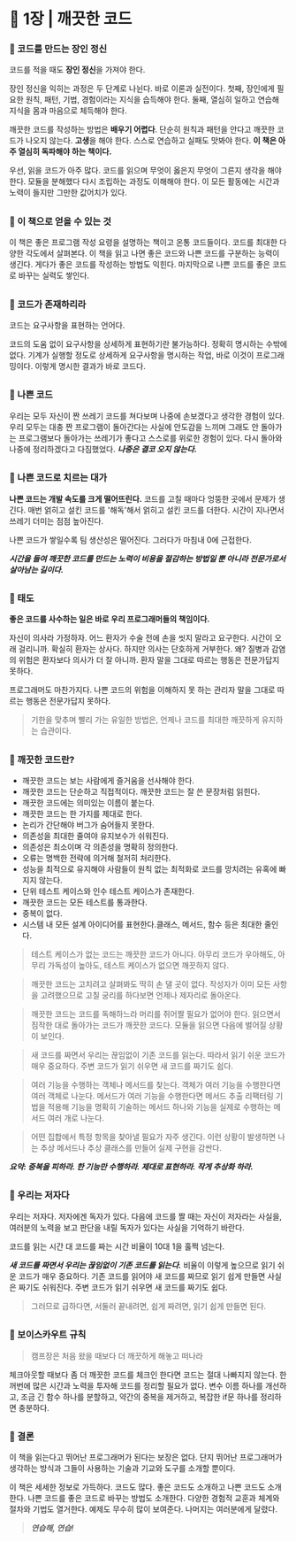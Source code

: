 # 🧷 1장 | 깨끗한 코드

### 📘 코드를 만드는 장인 정신

코드를 적을 때도 **장인 정신**을 가져야 한다.

장인 정신을 익히는 과정은 두 단계로 나뉜다. 바로 이론과 실전이다. 첫째, 장인에게 필요한 원칙, 패턴, 기법, 경험이라는 지식을 습득해야 한다. 둘째, 열심히 일하고 연습해 지식을 몸과 마음으로 체득해야 한다.

깨끗한 코드를 작성하는 방법은 **배우기 어렵다**. 단순히 원칙과 패턴을 안다고 깨끗한 코드가 나오지 않는다. **고생**을 해야 한다. 스스로 연습하고 실패도 맛봐야 한다. **이 책은 아주 열심히 독파해야 하는 책이다.**

우선, 읽을 코드가 아주 많다. 코드를 읽으며 무엇이 옳은지 무엇이 그른지 생각을 해야 한다. 모듈을 분해했다 다시 조립하는 과정도 이해해야 한다. 이 모든 활동에는 시간과 노력이 들지만 그만한 값어치가 있다.

##

### 📘  이 책으로 얻을 수 있는 것

이 책은 좋은 프로그램 작성 요령을 설명하는 책이고 온통 코드들이다. 코드를 최대한 다양한 각도에서 살펴본다. 이 책을 읽고 나면 좋은 코드와 나쁜 코드를 구분하는 능력이 생긴다. 게다가 좋은 코드를 작성하는 방법도 익힌다. 마지막으로 나쁜 코드를 좋은 코드로 바꾸는 실력도 쌓인다.

##

### 📘 코드가 존재하리라

코드는 요구사항을 표현하는 언어다.

코드의 도움 없이 요구사항을 상세하게 표현하기란 불가능하다. 정확히 명시하는 수밖에 없다. 기계가 실행할 정도로 상세하게 요구사항을 명시하는 작업, 바로 이것이 프로그래밍이다. 이렇게 명시한 결과가 바로 코드다.

##

### 📘 나쁜 코드

우리는 모두 자신이 짠 쓰레기 코드를 쳐다보며 나중에 손보겠다고 생각한 경험이 있다. 우리 모두는 대충 짠 프로그램이 돌아간다는 사실에 안도감을 느끼며 그래도 안 돌아가는 프로그램보다 돌아가는 쓰레기가 좋다고 스스로를 위로한 경험이 있다. 다시 돌아와 나중에 정리하겠다고 다짐했었다. ***나중은 결코 오지 않는다.***

##

### 📘 나쁜 코드로 치르는 대가

**나쁜 코드는 개발 속도를 크게 떨어뜨린다.** 코드를 고칠 때마다 엉뚱한 곳에서 문제가 생긴다. 매번 얽히고 설킨 코드를 '해독'해서 얽히고 설킨 코드를 더한다. 시간이 지나면서 쓰레기 더미는 점점 높아진다.

나쁜 코드가 쌓일수록 팀 생산성은 떨어진다. 그러다가 마침내 0에 근접한다.

***시간을 들여 깨끗한 코드를 만드는 노력이 비용을 절감하는 방법일 뿐 아니라 전문가로서 살아남는 길이다.***

##

### 📘 태도

**좋은 코드를 사수하는 일은 바로 우리 프로그래머들의 책임이다.**

자신이 의사라 가정하자. 어느 환자가 수술 전에 손을 씻지 말라고 요구한다. 시간이 오래 걸리니까. 확실히 환자는 상사다. 하지만 의사는 단호하게 거부한다. 왜? 질병과 감염의 위험은 환자보다 의사가 더 잘 아니까. 환자 말을 그대로 따르는 행동은 전문가답지 못하다.

프로그래머도 마찬가지다. 나쁜 코드의 위험을 이해하지 못 하는 관리자 말을 그대로 따르는 행동은 전문가답지 못하다.

> 기한을 맞추며 빨리 가는 유일한 방법은, 언제나 코드를 최대한 깨끗하게 유지하는 습관이다.

##

### 📘 깨끗한 코드란?

- 깨끗한 코드는 보는 사람에게 즐거움을 선사해야 한다.
- 깨끗한 코드는 단순하고 직접적이다. 깨끗한 코드는 잘 쓴 문장처럼 읽힌다.
- 깨끗한 코드에는 의미있는 이름이 붙는다.
- 깨끗한 코드는 한 가지를 제대로 한다.
- 논리가 간단해야 버그가 숨어들지 못한다.
- 의존성을 최대한 줄여야 유지보수가 쉬워진다.
- 의존성은 최소이며 각 의존성을 명확히 정의한다.
- 오류는 명백한 전략에 의거해 철저히 처리한다.
- 성능을 최적으로 유지해야 사람들이 원칙 없는 최적화로 코드를 망치려는 유혹에 빠지지 않는다.
- 단위 테스트 케이스와 인수 테스트 케이스가 존재한다.
- 깨끗한 코드는 모든 테스트를 통과한다.
- 중복이 없다.
- 시스템 내 모든 설계 아이디어를 표현한다.클래스, 메서드, 함수 등은 최대한 줄인다.

> 테스트 케이스가 없는 코드는 깨끗한 코드가 아니다. 아무리 코드가 우아해도, 아무리 가독성이 높아도, 테스트 케이스가 없으면 깨끗하지 않다.

> 깨끗한 코드는 고치려고 살펴봐도 딱히 손 댈 곳이 없다. 작성자가 이미 모든 사항을 고려했으므로 고칠 궁리를 하다보면 언제나 제자리로 돌아온다.

> 깨끗한 코드는 코드를 독해하느라 머리를 쥐어짤 필요가 없어야 한다. 읽으면서 짐작한 대로 돌아가는 코드가 깨끗한 코드다. 모듈을 읽으면 다음에 벌어질 상황이 보인다. 

> 새 코드를 짜면서 우리는 끊임없이 기존 코드를 읽는다. 따라서 읽기 쉬운 코드가 매우 중요하다. 주변 코드가 읽기 쉬우면 새 코드를 짜기도 쉽다.

> 여러 기능을 수행하는 객체나 메서드를 찾는다. 객체가 여러 기능을 수행한다면 여러 객체로 나눈다. 메서드가 여러 기능을 수행한다면 메서드 추출 리팩터링 기법을 적용해 기능을 명확히 기술하는 메서드 하나와 기능을 실제로 수행하는 메서드 여러 개로 나눈다.

> 어떤 집합에서 특정 항목을 찾아낼 필요가 자주 생긴다. 이런 상황이 발생하면 나는 추상 메서드나 추상 클래스를 만들어 실제 구현을 감싼다.

***요약: 중복을 피하라. 한 기능만 수행하라. 제대로 표현하라. 작게 추상화 하라.***

##

### 📘 우리는 저자다

우리는 저자다. 저자에겐 독자가 있다. 다음에 코드를 짤 때는 자신이 저자라는 사실을, 여러분의 노력을 보고 판단을 내릴 독자가 있다는 사실을 기억하기 바란다.

코드를 읽는 시간 대 코드를 짜는 시간 비율이 10대 1을 훌쩍 넘는다. 

***새 코드를 짜면서 우리는 끊임없이 기존 코드를 읽는다.*** 비율이 이렇게 높으므로 읽기 쉬운 코드가 매우 중요하다. 기존 코드를 읽어야 새 코드를 짜므로 읽기 쉽게 만들면 사실은 짜기도 쉬워진다. 주변 코드가 읽기 쉬우면 새 코드를 짜기도 쉽다. 

> 그러므로 급하다면, 서둘러 끝내려면, 쉽게 짜려면, 읽기 쉽게 만들면 된다.

##

### 📘 보이스카우트 규칙

> 캠프장은 처음 왔을 때보다 더 깨끗하게 해놓고 떠나라

체크아웃할 때보다 좀 더 깨끗한 코드를 체크인 한다면 코드는 절대 나빠지지 않는다. 한꺼번에 많은 시간과 노력을 투자해 코드를 정리할 필요가 없다. 변수 이름 하나를 개선하고, 조금 긴 함수 하나를 분할하고, 약간의 중복을 제거하고, 복잡한 if문 하나를 정리하면 충분하다.

##

### 📘 결론

이 책을 읽는다고 뛰어난 프로그래머가 된다는 보장은 없다. 단지 뛰어난 프로그래머가 생각하는 방식과 그들이 사용하는 기술과 기교와 도구를 소개할 뿐이다.

이 책은 세세한 정보로 가득하다. 코드도 많다. 좋은 코드도 소개하고 나쁜 코드도 소개한다. 나쁜 코드를 좋은 코드로 바꾸는 방법도 소개한다. 다양한 경험적 교훈과 체계와 절차와 기법도 열거한다. 예제도 무수히 많이 보여준다. 나머지는 여러분에게 달렸다.

> ***연습해, 연습!***
